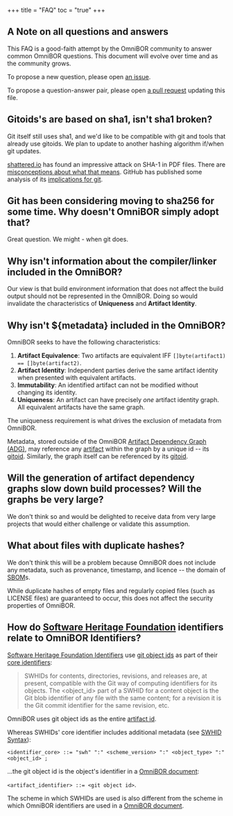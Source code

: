 +++
title = "FAQ"
toc = "true"
+++

## A Note on all questions and answers

This FAQ is a good-faith attempt by the OmniBOR community to answer common OmniBOR questions. This document will evolve over time and as the community grows.

To propose a new question, please open [an issue](https://github.com/git-bom/site/issues).

To propose a question-answer pair, please open [a pull request](https://github.com/git-bom/site/pulls) updating this file.

## Gitoids's are based on sha1, isn't sha1 broken?

Git itself still uses sha1, and we'd like to be compatible with git and tools that already use gitoids. We plan to update to another hashing algorithm if/when git updates.

[shattered.io](https://shattered.io/) has found an impressive attack on SHA-1 in PDF files. There are [misconceptions about what that means](https://manishearth.github.io/blog/2017/02/26/clarifying-misconceptions-about-shattered/).
GitHub has published some analysis of its [implications for git](https://github.blog/2017-03-20-sha-1-collision-detection-on-github-com/).

## Git has been considering moving to sha256 for some time. Why doesn't OmniBOR simply adopt that?

Great question. We might - when git does.

## Why isn't information about the compiler/linker included in the OmniBOR?

Our view is that build environment information that does not affect the build output should not be represented in the OmniBOR. Doing so would invalidate the characteristics of **Uniqueness** and **Artifact Identity**.

## Why isn't ${metadata} included in the OmniBOR?

OmniBOR seeks to have the following characteristics:

1. **Artifact Equivalence**: Two artifacts are equivalent IFF `[]byte(artifact1) == []byte(artifact2)`.
2. **Artifact Identity**: Independent parties derive the same artifact identity when presented with equivalent artifacts.
3. **Immutability**: An identified artifact can not be modified without changing its identity.
4. **Uniqueness**: An artifact can have precisely *one* artifact identity graph. All equivalent artifacts have the same graph.

The uniqueness requirement is what drives the exclusion of metadata from OmniBOR.

Metadata, stored outside of the OmniBOR [Artifact Dependency Graph (ADG)](/glossary/artifact_dependency_graph), may reference any [artifact](/glossary/artifact) within the graph by a unique id -- its [gitoid](/glossary/git/#git-object-id-gitoid). Similarly, the graph itself can be referenced by its [gitoid](/glossary/git/#git-object-id-gitoid).

## Will the generation of artifact dependency graphs slow down build processes? Will the graphs be very large?

We don't think so and would be delighted to receive data from very large projects that would either challenge or validate this assumption.

## What about files with duplicate hashes?

We don't think this will be a problem because OmniBOR does not include any metadata, such as provenance, timestamp, and licence -- the domain of [SBOM](/glossary/sbom)s.

While duplicate hashes of empty files and regularly copied files (such as LICENSE files) are guaranteed to occur, this does not affect the security properties of OmniBOR.

## How do [Software Heritage Foundation](https://www.softwareheritage.org/) identifiers relate to OmniBOR Identifiers?

[Software Heritage Foundation Identifiers](https://docs.softwareheritage.org/devel/swh-model/persistent-identifiers.html#persistent-identifiers) use [git object ids](https://docs.softwareheritage.org/devel/swh-model/persistent-identifiers.html#git-compatibility) as part of their [core identifiers](https://docs.softwareheritage.org/devel/swh-model/persistent-identifiers.html#core-identifiers):

> SWHIDs for contents, directories, revisions, and releases are, at present, compatible with the Git way of computing identifiers for its objects. The <object_id> part of a SWHID for a content object is the Git blob identifier of any file with the same content; for a revision it is the Git commit identifier for the same revision, etc.

OmniBOR uses git object ids as the entire [artifact id](/glossary/artifact/#artifact-identifers).

Whereas SWHIDs' core identifier includes additional metadata (see [SWHID Syntax](https://docs.softwareheritage.org/devel/swh-model/persistent-identifiers.html#syntax)):

```<identifier_core> ::= "swh" ":" <scheme_version> ":" <object_type> ":" <object_id> ;``` 

...the git object id is the object's identifier in a [OmniBOR document](/glossary/omnibor/#omnibor-document):

```<artifact_identifier> ::= <git object id>```.

The scheme in which SWHIDs are used is also different from the scheme in which OmniBOR identifiers are used in a [OmniBOR document](/glossary/omnibor/#omnibor-document).
